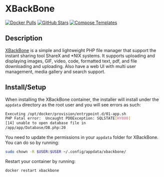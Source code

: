 # XBackBone

[![Docker Pulls](https://img.shields.io/docker/pulls/pe46dro/xbackbone-docker?style=flat-square&color=607D8B&label=docker%20pulls&logo=docker)](https://hub.docker.com/r/pe46dro/xbackbone-docker)
[![GitHub Stars](https://img.shields.io/github/stars/Pe46dro/XBackBone-docker?style=flat-square&color=607D8B&label=github%20stars&logo=github)](https://github.com/Pe46dro/XBackBone-docker)
[![Compose Templates](https://img.shields.io/static/v1?style=flat-square&color=607D8B&label=compose&message=templates)](https://github.com/GhostWriters/DockSTARTer/tree/master/compose/.apps/xbackbone)

## Description

[XBackBone](<(https://sergix44.github.io/XBackBone/)>) is a simple and
lightweight PHP file manager that support the instant sharing tool ShareX and
\*NIX systems. It supports uploading and displaying images, GIF, video, code,
formatted text, pdf, and file downloading and uploading. Also have a web UI with
multi user management, media gallery and search support.

## Install/Setup

When installing the XBackBone container, the installer will install under the
`appdata` directory as the root user and you will see errors as such:

```bash
Executing /opt/docker/provision/entrypoint.d/01-app.sh
PHP Fatal error:  Uncaught PDOException: SQLSTATE[HY000]
[14] unable to open database file in
/app/app/Database/DB.php:20
```

You need to update the permissions in your `appdata` folder for XBackBone. You
can do so by running:

```bash
sudo chown -R $USER:$USER ~/.config/appdata/xbackbone/
```

Restart your container by running:

```bash
docker restart xbackbone
```
